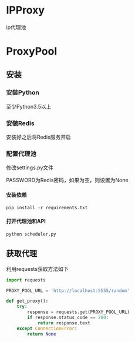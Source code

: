 # IPProxy
ip代理池

# ProxyPool

## 安装

### 安装Python

至少Python3.5以上

### 安装Redis

安装好之后将Redis服务开启

### 配置代理池


修改settings.py文件

PASSWORD为Redis密码，如果为空，则设置为None

#### 安装依赖

```
pip install -r requirements.txt
```

#### 打开代理池和API

```
python scheduler.py
```

## 获取代理


利用requests获取方法如下

```python
import requests

PROXY_POOL_URL = 'http://localhost:5555/random'

def get_proxy():
    try:
        response = requests.get(PROXY_POOL_URL)
        if response.status_code == 200:
            return response.text
    except ConnectionError:
        return None
```
